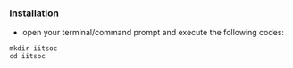 ### Installation

- open your terminal/command prompt and execute the following codes:
```
mkdir iitsoc
cd iitsoc

```